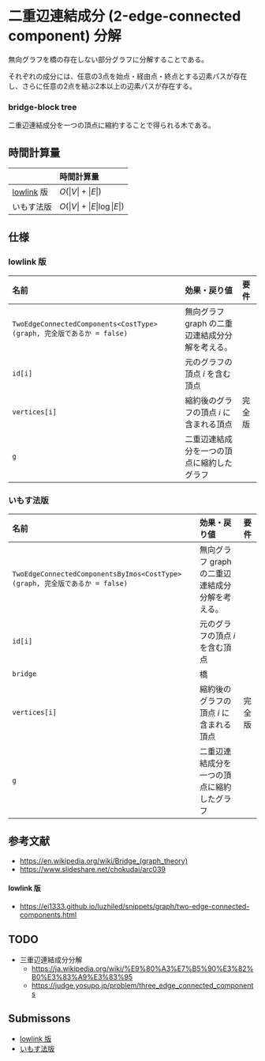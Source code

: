 # 二重辺連結成分 (2-edge-connected component) 分解

無向グラフを橋の存在しない部分グラフに分解することである。

それぞれの成分には、任意の3点を始点・経由点・終点とする辺素パスが存在し、さらに任意の2点を結ぶ2本以上の辺素パスが存在する。


### bridge-block tree

二重辺連結成分を一つの頂点に縮約することで得られる木である。


## 時間計算量

||時間計算量|
|:--|:--|
|[lowlink](lowlink.md) 版|$O(\lvert V \rvert + \lvert E \rvert)$|
|いもす法版|$O(\lvert V \rvert + \lvert E \rvert \log{\lvert E \rvert})$|


## 仕様

### lowlink 版

|名前|効果・戻り値|要件|
|:--|:--|:--|
|`TwoEdgeConnectedComponents<CostType>(graph, 完全版であるか = false)`|無向グラフ $\mathrm{graph}$ の二重辺連結成分分解を考える。|
|`id[i]`|元のグラフの頂点 $i$ を含む頂点||
|`vertices[i]`|縮約後のグラフの頂点 $i$ に含まれる頂点|完全版|
|`g`|二重辺連結成分を一つの頂点に縮約したグラフ||

### いもす法版

|名前|効果・戻り値|要件|
|:--|:--|:--|
|`TwoEdgeConnectedComponentsByImos<CostType>(graph, 完全版であるか = false)`|無向グラフ $\mathrm{graph}$ の二重辺連結成分分解を考える。||
|`id[i]`|元のグラフの頂点 $i$ を含む頂点||
|`bridge`|橋||
|`vertices[i]`|縮約後のグラフの頂点 $i$ に含まれる頂点|完全版|
|`g`|二重辺連結成分を一つの頂点に縮約したグラフ||


## 参考文献

- https://en.wikipedia.org/wiki/Bridge_(graph_theory)
- https://www.slideshare.net/chokudai/arc039

#### lowlink 版
- https://ei1333.github.io/luzhiled/snippets/graph/two-edge-connected-components.html


## TODO

- 三重辺連結成分分解
  - https://ja.wikipedia.org/wiki/%E9%80%A3%E7%B5%90%E3%82%B0%E3%83%A9%E3%83%95
  - https://judge.yosupo.jp/problem/three_edge_connected_components


## Submissons

- [lowlink 版](https://atcoder.jp/contests/arc039/submissions/9288123)
- [いもす法版](https://judge.yosupo.jp/submission/5729)
